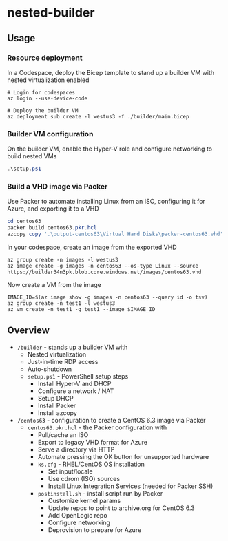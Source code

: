 # nested-builder

## Usage

### Resource deployment

In a Codespace, deploy the Bicep template to stand up a builder VM with nested virtualization enabled

```shell
# Login for codespaces
az login --use-device-code

# Deploy the builder VM
az deployment sub create -l westus3 -f ./builder/main.bicep
```

### Builder VM configuration

On the builder VM, enable the Hyper-V role and configure networking to build nested VMs

```powershell
.\setup.ps1
```

### Build a VHD image via Packer

Use Packer to automate installing Linux from an ISO, configuring it for Azure, and exporting it to a VHD

```powershell
cd centos63
packer build centos63.pkr.hcl
azcopy copy '.\output-centos63\Virtual Hard Disks\packer-centos63.vhd' https://builder34n3pk.blob.core.windows.net/images/centos63.vhd
```

In your codespace, create an image from the exported VHD

```shell
az group create -n images -l westus3
az image create -g images -n centos63 --os-type Linux --source https://builder34n3pk.blob.core.windows.net/images/centos63.vhd
```

Now create a VM from the image

```shell
IMAGE_ID=$(az image show -g images -n centos63 --query id -o tsv)
az group create -n test1 -l westus3
az vm create -n test1 -g test1 --image $IMAGE_ID
```

## Overview

* `/builder` - stands up a builder VM with
  * Nested virtualization
  * Just-in-time RDP access
  * Auto-shutdown
  * `setup.ps1` - PowerShell setup steps
    * Install Hyper-V and DHCP
    * Configure a network / NAT
    * Setup DHCP
    * Install Packer
    * Install azcopy
* `/centos63` - configuration to create a CentOS 6.3 image via Packer
  * `centos63.pkr.hcl` - the Packer configuration with
    * Pull/cache an ISO
    * Export to legacy VHD format for Azure
    * Serve a directory via HTTP
    * Automate pressing the OK button for unsupported hardware
    * `ks.cfg` - RHEL/CentOS OS installation
      * Set input/locale
      * Use cdrom (ISO) sources
      * Install Linux Integration Services (needed for Packer SSH)
    * `postinstall.sh` - install script run by Packer
      * Customize kernel params
      * Update repos to point to archive.org for CentOS 6.3
      * Add OpenLogic repo
      * Configure networking
      * Deprovision to prepare for Azure
